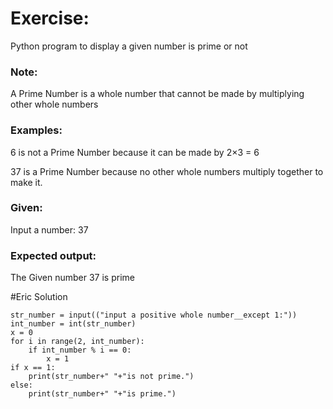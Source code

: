 # Exercise: 
Python program to display a given number is prime or not

### Note: 

A Prime Number is a whole number that cannot be made by multiplying other whole numbers

### Examples:

6 is not a Prime Number because it can be made by 2×3 = 6

37 is a Prime Number because no other whole numbers multiply together to make it.

### Given:

Input a number: 
37

### Expected output:

The Given number 37 is prime

#Eric Solution
```
str_number = input(("input a positive whole number__except 1:"))
int_number = int(str_number)
x = 0
for i in range(2, int_number):
    if int_number % i == 0:
        x = 1
if x == 1:
    print(str_number+" "+"is not prime.")
else:
    print(str_number+" "+"is prime.")
```